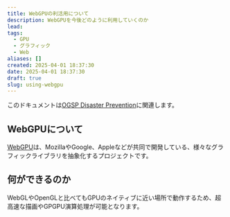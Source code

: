```yaml
---
title: WebGPUの利活用について
description: WebGPUを今後どのように利用していくのか
lead: 
tags:
  - GPU
  - グラフィック
  - Web
aliases: []
created: 2025-04-01 18:37:30
date: 2025-04-01 18:37:30
draft: true
slug: using-webgpu
---
```

このドキュメントは[OGSP Disaster Prevention](../application/disaster-prevention/OGSP%20Disaster%20Prevention.md)に関連します。
## WebGPUについて
[WebGPU](../../../develop/Knowledge/platform/graphics/webgpu/WebGPU.md)は、MozillaやGoogle、Appleなどが共同で開発している、様々なグラフィックライブラリを抽象化するプロジェクトです。  

## 何ができるのか
WebGLやOpenGLと比べてもGPUのネイティブに近い場所で動作するため、超高速な描画やGPGPU演算処理が可能となります。
